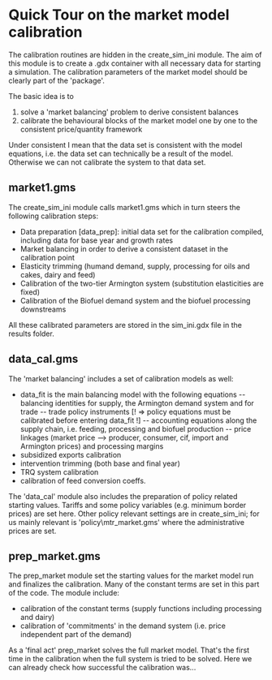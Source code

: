 Quick Tour on the market model calibration
==========================================

The calibration routines are hidden in the create_sim_ini module. The aim of this module is to create a .gdx container with all necessary data for starting a simulation. The calibration parameters of the market model should be clearly part of the 'package'.

The basic idea is to 
1. solve a 'market balancing' problem to derive consistent balances
2. calibrate the behavioural blocks of the market model one by one to the consistent price/quantity framework

Under consistent I mean that the data set is consistent with the model equations, i.e. the data set can technically be a result of the model. Otherwise we can not calibrate the system to that data set.


market1.gms
-----------

The create_sim_ini module calls market1.gms which in turn steers the following calibration steps:
- Data preparation [data_prep]: initial data set for the calibration compiled, including data for base year and growth rates
- Market balancing in order to derive a consistent dataset in the calibration point
- Elasticity trimming (humand demand, supply, processing for oils and cakes, dairy and feed)
- Calibration of the two-tier Armington system (substitution elasticities are fixed)
- Calibration of the Biofuel demand system and the biofuel processing downstreams

All these calibrated parameters are stored in the sim_ini.gdx file in the results folder.


data_cal.gms
------------

The 'market balancing' includes a set of calibration models as well:
 - data_fit is the main balancing model with the following equations
  -- balancing identities for supply, the Armington demand system and for trade
  -- trade policy instruments [! => policy equations must be calibrated before entering data_fit !]
  -- accounting equations along the supply chain, i.e. feeding, processing and biofuel production
  -- price linkages (market price --> producer, consumer, cif, import and Armington prices) and processing margins
 - subsidized exports calibration
 - intervention trimming (both base and final year)
 - TRQ system calibration
 - calibration of feed conversion coeffs.

The 'data_cal' module also includes the preparation of policy related starting values. Tariffs and some policy variables (e.g. minimum border prices) are set here.
Other policy relevant settings are in create_sim_ini; for us mainly relevant is 'policy\mtr_market.gms' where the administrative prices are set.

prep_market.gms
---------------

The prep_market module set the starting values for the market model run and finalizes the calibration. Many of the constant terms are set in this part of the code.
The module include:
 - calibration of the constant terms (supply functions including processing and dairy)
 - calibration of 'commitments' in the demand system (i.e. price independent part of the demand)
 
 As a 'final act' prep_market solves the full market model. That's the first time in the calibration when the full system is tried to be solved. Here we can already check how successful the calibration was...
 